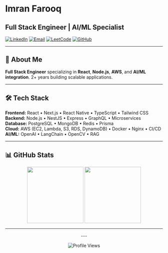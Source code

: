 # Imran Farooq
## Full Stack Engineer | AI/ML Specialist 

[![LinkedIn](https://img.shields.io/badge/LinkedIn-0077B5?style=flat-square&logo=linkedin&logoColor=white)](https://www.linkedin.com/in/imranfarooqqaisrani) [![Email](https://img.shields.io/badge/Email-D14836?style=flat-square&logo=gmail&logoColor=white)](mailto:imranf620@gmail.com) [![LeetCode](https://img.shields.io/badge/LeetCode-FFA116?style=flat-square&logo=leetcode&logoColor=black)](https://leetcode.com/imranf620) [![GitHub](https://img.shields.io/badge/GitHub-100000?style=flat-square&logo=github&logoColor=white)](https://github.com/imranf620)

---

## 🎯 About Me

**Full Stack Engineer** specializing in **React**, **Node.js**, **AWS**, and **AI/ML integration**. 2+ years building scalable applications.

---

## 🛠️ Tech Stack

**Frontend:** React • Next.js • React Native • TypeScript • Tailwind CSS  
**Backend:** Node.js • NestJS • Express • GraphQL • Microservices  
**Database:** PostgreSQL • MongoDB • Redis • Prisma  
**Cloud:** AWS (EC2, Lambda, S3, RDS, DynamoDB) • Docker • Nginx • CI/CD  
**AI/ML:** OpenAI • LangChain • OpenCV • RAG   

---

## 📊 GitHub Stats

<div align="center">
  <img height="180em" src="https://github-readme-stats.vercel.app/api?username=imranf620&show_icons=true&theme=github_dark&include_all_commits=true&count_private=true&hide_border=true"/>
  <img height="180em" src="https://github-readme-stats.vercel.app/api/top-langs/?username=imranf620&layout=compact&langs_count=8&theme=github_dark&hide_border=true"/>
</div>

---


<div align="center">
---

![Profile Views](https://komarev.com/ghpvc/?username=imranf620&color=blue&style=flat-square&label=Profile+Views)

</div>
